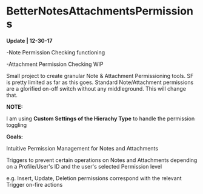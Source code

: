 # BetterNotesAttachmentsPermissions
<p><strong>Update | 12-30-17</strong></p>
<p>-Note Permission Checking functioning</p>
<p>-Attachment Permission Checking WIP </p>

<p>Small project to create granular Note & Attachment Permissioning tools. SF is pretty limited as far as this goes. Standard Note/Attachment permissions are a glorified on-off switch without any middleground. This will change that.</p>

<p><strong>NOTE:</strong><p>
<p> I am using <strong>Custom Settings of the Hierachy Type</strong> to handle the permission toggling</p>

<p><strong>Goals:</strong></p>
<p>Intuitive Permission Management for Notes and Attachments</p>
<p>Triggers to prevent certain operations on Notes and Attachments depending on a Profile/User's ID and the user's selected Permission level</p>
<p>e.g. Insert, Update, Deletion permissions correspond with the relevant Trigger on-fire actions</p>
